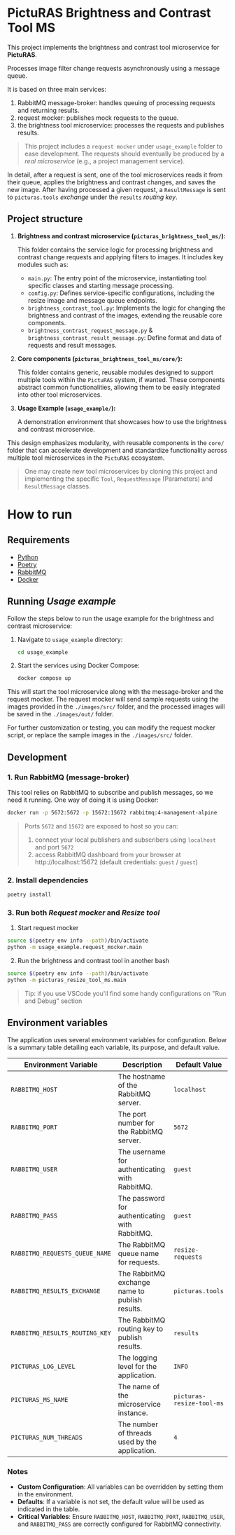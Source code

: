 # PictuRAS Brightness and Contrast Tool MS

This project implements the brightness and contrast tool microservice for **PictuRAS**.

Processes image filter change requests asynchronously using a message queue.

It is based on three main services:

1. RabbitMQ message-broker: handles queuing of processing requests and returning results.
2. request mocker: publishes mock requests to the queue.
3. the brightness tool microservice: processes the requests and publishes results.

> This project includes a `request mocker` under `usage_example` folder to ease development. The requests should eventually be produced by a _real microservice_ (e.g., a project management service).

In detail, after a request is sent, one of the tool microservices reads it from their queue, applies the brightness and contrast changes, and saves the new image. After having processed a given request, a `ResultMessage` is sent to `picturas.tools` _exchange_ under the `results` _routing key_.

## Project structure

1. **Brightness and contrast microservice (`picturas_brightness_tool_ms/`):**

   This folder contains the service logic for processing brightness and contrast change requests and applying filters to images. It includes key modules such as:

   - `main.py`: The entry point of the microservice, instantiating tool specific classes and starting message processing.
   - `config.py`: Defines service-specific configurations, including the resize image and message queue endpoints.
   - `brightness_contrast_tool.py`: Implements the logic for changing the brightness and contrast of the images, extending the reusable core components.
   - `brightness_contrast_request_message.py` & `brightness_contrast_result_message.py`: Define format and data of requests and result messages.

2. **Core components (`picturas_brightness_tool_ms/core/`):**

   This folder contains generic, reusable modules designed to support multiple tools within the `PictuRAS` system, if wanted. These components abstract common functionalities, allowing them to be easily integrated into other tool microservices.

3. **Usage Example (`usage_example/`):**

   A demonstration environment that showcases how to use the brightness and contrast microservice.

This design emphasizes modularity, with reusable components in the `core/` folder that can accelerate development and standardize functionality across multiple tool microservices in the `PictuRAS` ecosystem.

> One may create new tool microservices by cloning this project and implementing the specific `Tool`, `RequestMessage` (Parameters) and `ResultMessage` classes.

# How to run

## Requirements

- [Python](https://www.python.org/downloads/)
- [Poetry](https://python-poetry.org/docs/#installing-with-the-official-installer)
- [RabbitMQ](https://www.rabbitmq.com/tutorials)
- [Docker](https://docs.docker.com/engine/install/)

## Running _Usage example_

Follow the steps below to run the usage example for the brightness and contrast microservice:

1. Navigate to `usage_example` directory:

   ```bash
   cd usage_example
   ```

2. Start the services using Docker Compose:
   ```bash
   docker compose up
   ```

This will start the tool microservice along with the message-broker and the request mocker.
The request mocker will send sample requests using the images provided in the `./images/src/` folder, and the processed images will be saved in the `./images/out/` folder.

For further customization or testing, you can modify the request mocker script, or replace the sample images in the `./images/src/` folder.

## Development

### 1. Run RabbitMQ (message-broker)

This tool relies on RabbitMQ to subscribe and publish messages, so we need it running.
One way of doing it is using Docker:

```bash
docker run -p 5672:5672 -p 15672:15672 rabbitmq:4-management-alpine
```

> Ports `5672` and `15672` are exposed to host so you can:
>
> 1. connect your local publishers and subscribers using `localhost` and port `5672`
> 2. access RabbitMQ dashboard from your browser at http://localhost:15672 (default credentials: `guest` / `guest`)

### 2. Install dependencies

```bash
poetry install
```

### 3. Run both _Request mocker_ and _Resize tool_

1. Start request mocker

```bash
source $(poetry env info --path)/bin/activate
python -m usage_example.request_mocker.main
```

2. Run the brightness and contrast tool in another bash

```bash
source $(poetry env info --path)/bin/activate
python -m picturas_resize_tool_ms.main
```

> Tip: if you use VSCode you'll find some handy configurations on "Run and Debug" section

## Environment variables

The application uses several environment variables for configuration. Below is a summary table detailing each variable, its purpose, and default value.

| **Environment Variable**        | **Description**                                | **Default Value**            |
| ------------------------------- | ---------------------------------------------- | ---------------------------- |
| `RABBITMQ_HOST`                 | The hostname of the RabbitMQ server.           | `localhost`                  |
| `RABBITMQ_PORT`                 | The port number for the RabbitMQ server.       | `5672`                       |
| `RABBITMQ_USER`                 | The username for authenticating with RabbitMQ. | `guest`                      |
| `RABBITMQ_PASS`                 | The password for authenticating with RabbitMQ. | `guest`                      |
| `RABBITMQ_REQUESTS_QUEUE_NAME`  | The RabbitMQ queue name for requests.          | `resize-requests`            |
| `RABBITMQ_RESULTS_EXCHANGE`     | The RabbitMQ exchange name to publish results. | `picturas.tools`             |
| `RABBITMQ_RESULTS_ROUTING_KEY`  | The RabbitMQ routing key to publish results.   | `results`                    |
| `PICTURAS_LOG_LEVEL`            | The logging level for the application.         | `INFO`                       |
| `PICTURAS_MS_NAME`              | The name of the microservice instance.         | `picturas-resize-tool-ms`    |
| `PICTURAS_NUM_THREADS`          | The number of threads used by the application. | `4`                          |

### Notes

- **Custom Configuration**: All variables can be overridden by setting them in the environment.
- **Defaults**: If a variable is not set, the default value will be used as indicated in the table.
- **Critical Variables**: Ensure `RABBITMQ_HOST`, `RABBITMQ_PORT`, `RABBITMQ_USER`, and `RABBITMQ_PASS` are correctly configured for RabbitMQ connectivity.
